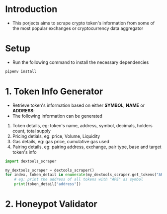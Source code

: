 # **Introduction**
- This porjects aims to scrape crypto token's information from some of the most popular exchanges or cryptocurrency data aggregator

# **Setup**
- Run the following command to install the necessary dependencies
```python
pipenv install
```

# **1. Token Info Generator**
- Retrieve token's information based on either **SYMBOL**, **NAME** or **ADDRESS**:
- The following information can be generated
1. Token details, eg: token's name, address, symbol, decimals, holders count, total supply
2. Pricing detials, eg: price, Volume, Liquidity
3. Gas details, eg: gas price, cumulative gas used
4. Pairing details, eg: pairing address, exchange, pair type, base and target token's info
```python
import dextools_scraper

my_dextools_scraper = dextools_scraper()
for index, token_detail in enumerate(my_dextools_scraper.get_tokens("APE")):
    # eg: print the address of all tokens with "APE" as symbol
    print(token_detail["address"])
```

# **2. Honeypot Validator**
